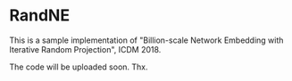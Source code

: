 # RandNE
This is a sample implementation of "Billion-scale Network Embedding with Iterative Random Projection", ICDM 2018.

The code will be uploaded soon. Thx. 
